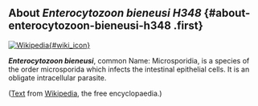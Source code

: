 About *Enterocytozoon bieneusi H348* {#about-enterocytozoon-bieneusi-h348 .first}
------------------------------------

[![Wikipedia](/img/wikipedia_logo_v2_en.png){#wiki_icon}](http://en.wikipedia.org/wiki/Enterocytozoon_bieneusi)

***Enterocytozoon bieneusi***, common Name: Microsporidia, is a species
of the order microsporida which infects the intestinal epithelial cells.
It is an obligate intracellular parasite.

([Text](http://en.wikipedia.org/wiki/Enterocytozoon_bieneusi) from
[Wikipedia](http://en.wikipedia.org/), the free encyclopaedia.)
